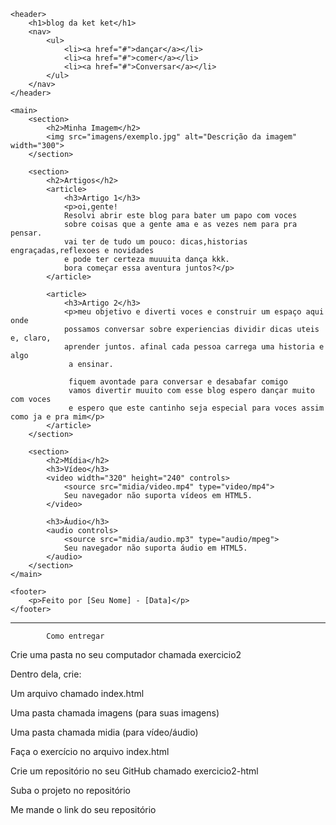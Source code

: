 <!DOCTYPE html>
<html lang="pt-br">
<head>
    <meta charset="UTF-8">
    <meta name="viewport" content="width=device-width, initial-scale=1.0">
    <title>Meu Site</title>
</head>
<body>

    <header>
        <h1>blog da ket ket</h1>
        <nav>
            <ul>
                <li><a href="#">dançar</a></li>
                <li><a href="#">comer</a></li>
                <li><a href="#">Conversar</a></li>
            </ul>
        </nav>
    </header>

    <main>
        <section>
            <h2>Minha Imagem</h2>
            <img src="imagens/exemplo.jpg" alt="Descrição da imagem" width="300">
        </section>

        <section>
            <h2>Artigos</h2>
            <article>
                <h3>Artigo 1</h3>
                <p>oi,gente!
                Resolvi abrir este blog para bater um papo com voces
                sobre coisas que a gente ama e as vezes nem para pra pensar.
                vai ter de tudo um pouco: dicas,historias engraçadas,reflexoes e novidades 
                e pode ter certeza muuuita dança kkk.
                bora começar essa aventura juntos?</p>
            </article>

            <article>
                <h3>Artigo 2</h3>
                <p>meu objetivo e diverti voces e construir um espaço aqui onde
                possamos conversar sobre experiencias dividir dicas uteis e, claro,
                aprender juntos. afinal cada pessoa carrega uma historia e algo
                 a ensinar.
                 
                 fiquem avontade para conversar e desabafar comigo
                 vamos divertir muuito com esse blog espero dançar muito com voces
                 e espero que este cantinho seja especial para voces assim como ja e pra mim</p>
            </article>
        </section>

        <section>
            <h2>Mídia</h2>
            <h3>Vídeo</h3>
            <video width="320" height="240" controls>
                <source src="midia/video.mp4" type="video/mp4">
                Seu navegador não suporta vídeos em HTML5.
            </video>

            <h3>Áudio</h3>
            <audio controls>
                <source src="midia/audio.mp3" type="audio/mpeg">
                Seu navegador não suporta áudio em HTML5.
            </audio>
        </section>
    </main>

    <footer>
        <p>Feito por [Seu Nome] - [Data]</p>
    </footer>

</body>
</html>

___________________________________________________________________________________________________________

            Como entregar

Crie uma pasta no seu computador chamada exercicio2

Dentro dela, crie:

Um arquivo chamado index.html

Uma pasta chamada imagens (para suas imagens)

Uma pasta chamada midia (para vídeo/áudio)

Faça o exercício no arquivo index.html

Crie um repositório no seu GitHub chamado exercicio2-html

Suba o projeto no repositório

Me mande o link do seu repositório
